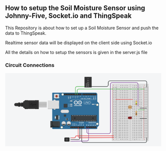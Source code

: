 ## How to setup the Soil Moisture Sensor using Johnny-Five, Socket.io and ThingSpeak
This Repository is about how to set up a Soil Moisture Sensor and push the data to ThingSpeak.

Realtime sensor data will be displayed on the client side using Socket.io 

All the details on how to setup the sensors is given in the server.js file

### Circuit Connections
![Screenshot](connections.png)
